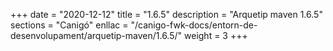 +++
date        = "2020-12-12"
title       = "1.6.5"
description = "Arquetip maven 1.6.5"
sections    = "Canigó"
enllac		= "/canigo-fwk-docs/entorn-de-desenvolupament/arquetip-maven/1.6.5/"
weight		= 3
+++
